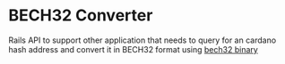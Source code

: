 # BECH32 Converter

Rails API to support other application that needs to query for an cardano hash address and convert it in BECH32 format using [bech32 binary](https://github.com/input-output-hk/bech32)